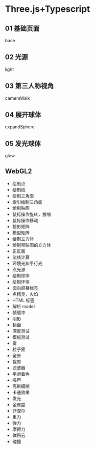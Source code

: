 # Three.js+Typescript

## 01 基础页面

base

## 02 光源

light

## 03 第三人称视角

cameraWalk

## 04 展开球体

expandSphere

## 05 发光球体

glow

## WebGL2

- 绘制点
- 绘制线
- 绘制三角面
- 索引绘制三角面
- 绘制贴图
- 鼠标操作旋转，放缩
- 鼠标操作移动
- 投影矩阵
- 模型矩阵
- 绘制立方体
- 绘制带贴图的立方体
- 正反面
- 法线计算
- 环境光和平行光
- 点光源
- 绘制球体
- 绘制环体
- 面向屏幕标签
- 点精灵，火焰
- HTML 标签
- 解析 model
- 帧缓冲
- 阴影
- 镜面
- 深度测试
- 模板测试
- 雾
- 粒子雾
- 全景
- 裁剪
- 滤波器
- 平滑着色
- 噪声
- 高斯模糊
- 卡通效果
- 发光
- 金属度
- 菲涅尔
- 重力
- 弹力
- 摩擦力
- 体积云
- 碰撞
